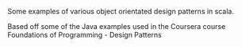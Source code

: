 Some examples of various object orientated design patterns in scala.

Based off some of the Java examples used in the Coursera course Foundations of Programming - Design Patterns